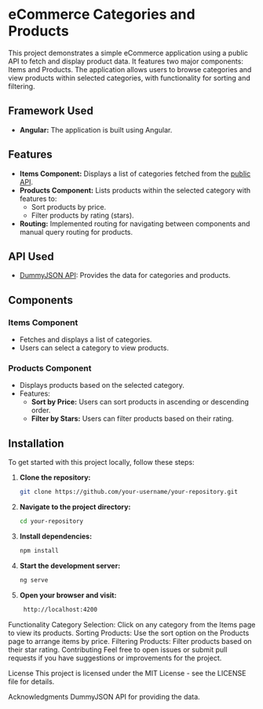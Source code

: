 # eCommerce Categories and Products

This project demonstrates a simple eCommerce application using a public API to fetch and display product data. It features two major components: Items and Products. The application allows users to browse categories and view products within selected categories, with functionality for sorting and filtering.

## Framework Used

- **Angular:** The application is built using Angular.

## Features

- **Items Component:** Displays a list of categories fetched from the [public API](https://dummyjson.com/).
- **Products Component:** Lists products within the selected category with features to:
  - Sort products by price.
  - Filter products by rating (stars).
- **Routing:** Implemented routing for navigating between components and manual query routing for products.

## API Used

- [DummyJSON API](https://dummyjson.com/): Provides the data for categories and products.

## Components

### Items Component

- Fetches and displays a list of categories.
- Users can select a category to view products.

### Products Component

- Displays products based on the selected category.
- Features:
  - **Sort by Price:** Users can sort products in ascending or descending order.
  - **Filter by Stars:** Users can filter products based on their rating.

## Installation

To get started with this project locally, follow these steps:

1. **Clone the repository:**

   ```bash
   git clone https://github.com/your-username/your-repository.git
   
2. **Navigate to the project directory:**
    
    ```bash
    cd your-repository

3. **Install dependencies:**
    
    ```bash
    npm install

4. **Start the development server:**
    
    ```bash
    ng serve

5. **Open your browser and visit:**
    
    ```bash
     http://localhost:4200

Functionality
Category Selection: Click on any category from the Items page to view its products.
Sorting Products: Use the sort option on the Products page to arrange items by price.
Filtering Products: Filter products based on their star rating.
Contributing
Feel free to open issues or submit pull requests if you have suggestions or improvements for the project.

License
This project is licensed under the MIT License - see the LICENSE file for details.

Acknowledgments
DummyJSON API for providing the data.
